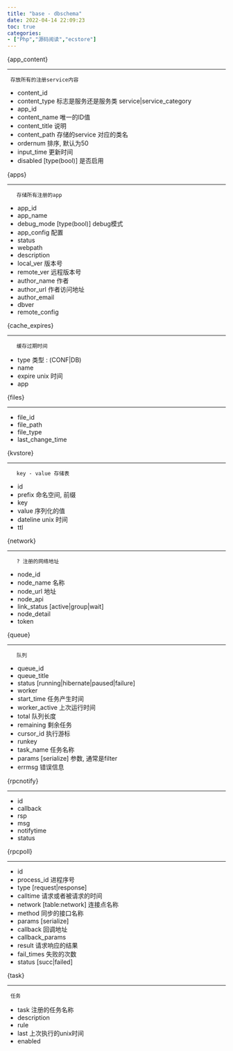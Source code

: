 ```yaml
---
title: "base - dbschema"
date: 2022-04-14 22:09:23
toc: true
categories:
- ["Php","源码阅读","ecstore"]
---
```


{app_content}

---

     存放所有的注册service内容 

- content_id
- content_type         标志是服务还是服务类 service|service_category
- app_id
- content_name         唯一的ID值
- content_title       说明
- content_path         存储的service 对应的类名
- ordernum                 排序, 默认为50
- input_time             更新时间
- disabled                 [type(bool)] 是否启用


{apps}

---

       存储所有注册的app

- app_id
- app_name
- debug_mode             [type(bool)]   debug模式
- app_config             配置
- status                    
- webpath
- description
- local_ver               版本号
- remote_ver             远程版本号
- author_name           作者
- author_url             作者访问地址
- author_email        
- dbver
- remote_config  

{cache_expires}

---

       缓存过期时间

- type                           类型 : (CONF|DB)
- name                          
- expire                       unix 时间
- app

{files}

---

- file_id
- file_path
- file_type
- last_change_time

{kvstore}

---

       key - value 存储表

- id
- prefix                       命名空间, 前缀
- key                            
- value                         序列化的值
- dateline                   unix 时间
- ttl                            

{network}

---

       ? 注册的网络地址

- node_id
- node_name                   名称
- node_url                     地址
- node_api            
- link_status               [active|group|wait]
- node_detail
- token

{queue}

---

       队列

- queue_id
- queue_title
- status                           [running|hibernate|paused|failure]
- worker                          
- start_time                   任务产生时间
- worker_active        上次运行时间 
- total                队列长度 
- remaining            剩余任务 
- cursor_id            执行游标 
- runkey
- task_name            任务名称 
- params               [serialize] 参数, 通常是filter 
- errmsg               错误信息 

{rpcnotify}

---

      

- id
- callback
- rsp
- msg
- notifytime
- status

{rpcpoll}

---

      

- id
- process_id           进程序号 
- type                 [request|response] 
- calltime             请求或者被请求的时间 
- network              [table:network] 连接点名称 
- method               同步的接口名称 
- params               [serialize] 
- callback             回调地址 
- callback_params                
- result               请求响应的结果 
- fail_times           失败的次数 
- status               [succ|failed] 

{task}

---

     任务 

- task                 注册的任务名称 
- description            
- rule
- last                 上次执行的unix时间 
- enabled




















    


